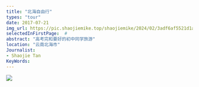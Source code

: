 ```yaml
---
title: "北海自由行"
types: "tour"
date: 2017-07-21
img_url: https://pic.shaojiemike.top/shaojiemike/2024/02/3adf6af5521d1acd193afa6b9189759b.png
selectedInFirstPage:  # 
abstract: "高考完和要好的初中同学旅游"
location: "云南北海市"
Journalist:
- Shaojie Tan
KeyWords:
---
```


![](https://pic.shaojiemike.top/shaojiemike/2024/02/fff79a643751de37bef96d45a729290e.png)